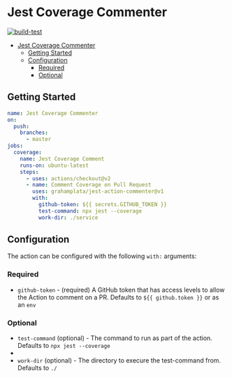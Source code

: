 # Jest Coverage Commenter

[![build-test](https://github.com/grahamplata/jest-action-commenter/actions/workflows/test.yml/badge.svg)](https://github.com/grahamplata/jest-action-commenter/actions/workflows/test.yml)

- [Jest Coverage Commenter](#jest-coverage-commenter)
  - [Getting Started](#getting-started)
  - [Configuration](#configuration)
    - [Required](#required)
    - [Optional](#optional)

## Getting Started

```yaml
name: Jest Coverage Commenter
on:
  push:
    branches:
      - master
jobs:
  coverage:
    name: Jest Coverage Comment
    runs-on: ubuntu-latest
    steps:
      - uses: actions/checkout@v2
      - name: Comment Coverage on Pull Request
        uses: grahamplata/jest-action-commenter@v1
        with:
          github-token: ${{ secrets.GITHUB_TOKEN }}
          test-command: npx jest --coverage
          work-dir: ./service
```

## Configuration

The action can be configured with the following `with:` arguments:

### Required

- `github-token` - (required) A GitHub token that has access levels to allow the
  Action to comment on a PR. Defaults to `${{ github.token }}` or as an `env`

### Optional

- `test-command` (optional) - The command to run as part of the action. Defaults to `npx jest --coverage`
-
- `work-dir` (optional) - The directory to execure the test-command from. Defaults to `./`
